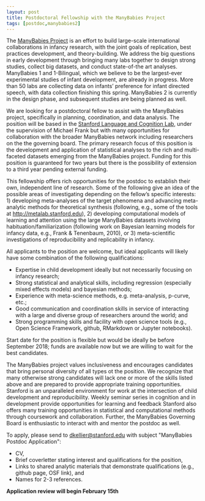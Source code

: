 ```yaml
---
layout: post
title: Postdoctoral Fellowship with the ManyBabies Project
tags: [postdoc,manybabies2]
---
```


The [ManyBabies Project](http://manybabies.stanford.edu/) is an effort to build large-scale international collaborations in infancy research, with the joint goals of replication, best practices development, and theory-building. We address the big questions in early development through bringing many labs together to design strong studies, collect big datasets, and conduct state-of-the art analyses. ManyBabies 1 and 1-Bilingual, which we believe to be the largest-ever experimental studies of infant development, are already in progress. More than 50 labs are collecting data on infants’ preference for infant directed speech, with data collection finishing this spring. ManyBabies 2 is currently in the design phase, and subsequent studies are being planned as well. 

We are looking for a postdoctoral fellow to assist with the ManyBabies project, specifically in planning, coordination, and data analysis. The position will be based in the [Stanford Language and Cognition Lab](http://langcog.stanford.edu), under the supervision of Michael Frank but with many opportunities for collaboration with the broader ManyBabies network including researchers on the the governing board. The primary research focus of this position is the development and application of statistical analyses to the rich and multi-faceted datasets emerging from the ManyBabies project. Funding for this position is guaranteed for two years but there is the possibility of extension to a third year pending external funding. 

This fellowship offers rich opportunities for the postdoc to establish their own, independent line of research. Some of the following give an idea of the possible areas of investigating depending on the fellow’s specific interests: 1) developing meta-analyses of the target phenomena and advancing meta-analytic methods for theoretical synthesis (following, e.g., some of the tools at http://metalab.stanford.edu), 2) developing computational models of learning and attention using the large ManyBabies datasets involving habituation/familiarization (following work on Bayesian learning models for infancy data, e.g., Frank & Tenenbaum, 2010), or 3) meta-scientific investigations of reproducibility and replicability in infancy.

All applicants to the position are welcome, but ideal applicants will likely have some combination of the following qualifications:

* Expertise in child development ideally but not necessarily focusing on infancy research;
* Strong statistical and analytical skills, including regression (especially mixed effects models) and bayesian methods;
* Experience with meta-science methods, e.g. meta-analysis, p-curve, etc.; 
* Good communication and coordination skills in service of interacting with a large and diverse group of researchers around the world; and 
* Strong programming skills and facility with open science tools (e.g., Open Science Framework, github, RMarkdown or Jupyter notebooks).

Start date for the position is flexible but would be ideally be before September 2018; funds are available now but we are willing to wait for the best candidates.

The ManyBabies project values inclusiveness and encourages candidates that bring personal diversity of all types ot the position. We recognize that many otherwise strong candidates will lack one or more of the skills listed above and are prepared to provide appropriate training opportunities. Stanford is an unparalleled environment for work at the intersection of child development and reproducibility. Weekly seminar series in cognition and in development provide opportunities for learning and feedback Stanford also offers many training opportunities in statistical and computational methods through coursework and collaboration. Further, the ManyBabies Governing Board is enthusiastic to interact with and mentor the postdoc as well.

To apply, please send to [dkellier@stanford.edu](mailto:dkellier@stanford.edu) with subject "ManyBabies Postdoc Application":

* CV, 
* Brief coverletter stating interest and qualifications for the position, 
* Links to shared analytic materials that demonstrate qualifications (e.g., github page, OSF link), and
* Names for 2-3 references.

**Application review will begin February 15th**

